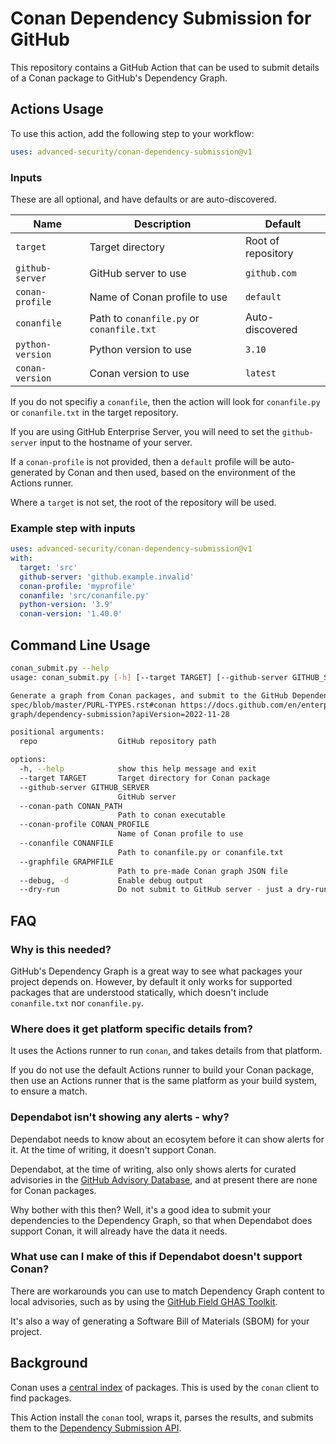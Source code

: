 # Conan Dependency Submission for GitHub

This repository contains a GitHub Action that can be used to submit details of a Conan package to GitHub's Dependency Graph.

## Actions Usage

To use this action, add the following step to your workflow:

```yaml
uses: advanced-security/conan-dependency-submission@v1
```

### Inputs

These are all optional, and have defaults or are auto-discovered.

| Name | Description | Default |
| ---- | ----------- | ------- |
| `target` | Target directory | Root of repository |
| `github-server` | GitHub server to use | `github.com` |
| `conan-profile` | Name of Conan profile to use | `default` |
| `conanfile` | Path to `conanfile.py` or `conanfile.txt` | Auto-discovered |
| `python-version` | Python version to use | `3.10` |
| `conan-version` | Conan version to use | `latest` |

If you do not specifiy a `conanfile`, then the action will look for `conanfile.py` or `conanfile.txt` in the target repository.

If you are using GitHub Enterprise Server, you will need to set the `github-server` input to the hostname of your server.

If a `conan-profile` is not provided, then a `default` profile will be auto-generated by Conan and then used, based on the environment of the Actions runner.

Where a `target` is not set, the root of the repository will be used.

### Example step with inputs

```yaml
uses: advanced-security/conan-dependency-submission@v1
with:
  target: 'src'
  github-server: 'github.example.invalid'
  conan-profile: 'myprofile'
  conanfile: 'src/conanfile.py'
  python-version: '3.9'
  conan-version: '1.40.0'
```

## Command Line Usage

```bash
conan_submit.py --help
usage: conan_submit.py [-h] [--target TARGET] [--github-server GITHUB_SERVER] [--conan-path CONAN_PATH] [--conan-profile CONAN_PROFILE] [--conanfile CONANFILE] [--graphfile GRAPHFILE] [--debug] [--dry-run] repo

Generate a graph from Conan packages, and submit to the GitHub Dependency Graph using the Submission API. See for reference: https://docs.conan.io/2/reference/conanfile/attributes.html https://github.com/package-url/purl-
spec/blob/master/PURL-TYPES.rst#conan https://docs.github.com/en/enterprise-cloud@latest/rest/dependency-graph/dependency-submission?apiVersion=2022-11-28 https://docs.github.com/en/enterprise-server@3.9/rest/dependency-
graph/dependency-submission?apiVersion=2022-11-28

positional arguments:
  repo                  GitHub repository path

options:
  -h, --help            show this help message and exit
  --target TARGET       Target directory for Conan package
  --github-server GITHUB_SERVER
                        GitHub server
  --conan-path CONAN_PATH
                        Path to conan executable
  --conan-profile CONAN_PROFILE
                        Name of Conan profile to use
  --conanfile CONANFILE
                        Path to conanfile.py or conanfile.txt
  --graphfile GRAPHFILE
                        Path to pre-made Conan graph JSON file
  --debug, -d           Enable debug output
  --dry-run             Do not submit to GitHub server - just a dry-run
```

## FAQ

### Why is this needed?

GitHub's Dependency Graph is a great way to see what packages your project depends on. However, by default it only works for supported packages that are understood statically, which doesn't include `conanfile.txt` nor `conanfile.py`.

### Where does it get platform specific details from?

It uses the Actions runner to run `conan`, and takes details from that platform.

If you do not use the default Actions runner to build your Conan package, then use an Actions runner that is the same platform as your build system, to ensure a match.

### Dependabot isn't showing any alerts - why?

Dependabot needs to know about an ecosytem before it can show alerts for it. At the time of writing, it doesn't support Conan.

Dependabot, at the time of writing, also only shows alerts for curated advisories in the [GitHub Advisory Database](https://github.com/advisories), and at present there are none for Conan packages.

Why bother with this then? Well, it's a good idea to submit your dependencies to the Dependency Graph, so that when Dependabot does support Conan, it will already have the data it needs.

### What use can I make of this if Dependabot doesn't support Conan?

There are workarounds you can use to match Dependency Graph content to local advisories, such as by using the [GitHub Field GHAS Toolkit](https://github.com/GeekMasher/ghas-toolkit).

It's also a way of generating a Software Bill of Materials (SBOM) for your project.

## Background

Conan uses a [central index](https://github.com/conan-io/conan-center-index) of packages. This is used by the `conan` client to find packages.

This Action install the `conan` tool, wraps it, parses the results, and submits them to the [Dependency Submission API](https://docs.github.com/en/code-security/supply-chain-security/understanding-your-software-supply-chain/using-the-dependency-submission-api).
